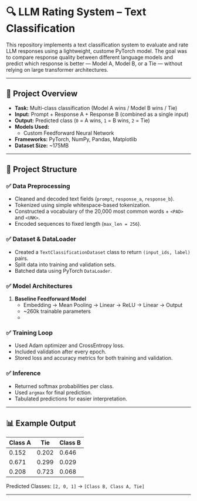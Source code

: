 # 🔍 LLM Rating System – Text Classification

This repository implements a text classification system to evaluate and rate LLM responses using a lightweight, custome PyTorch model. The goal was to compare response quality between different language models and predict which response is better — Model A, Model B, or a Tie — without relying on large transformer architectures.

---

## 📌 Project Overview

- **Task:** Multi-class classification (Model A wins / Model B wins / Tie)  
- **Input:** Prompt + Response A + Response B (combined as a single input)  
- **Output:** Predicted class (`0` = A wins, `1` = B wins, `2` = Tie)  
- **Models Used:**  
  - Custom Feedforward Neural Network  
- **Frameworks:** PyTorch, NumPy, Pandas, Matplotlib 
- **Dataset Size:** ~175MB  

---

## 🧱 Project Structure

### ✅ Data Preprocessing
- Cleaned and decoded text fields (`prompt`, `response_a`, `response_b`).
- Tokenized using simple whitespace-based tokenization.
- Constructed a vocabulary of the 20,000 most common words + `<PAD>` and `<UNK>`.
- Encoded sequences to fixed length (`max_len = 256`).

### ✅ Dataset & DataLoader
- Created a `TextClassificationDataset` class to return `(input_ids, label)` pairs.
- Split data into training and validation sets.
- Batched data using PyTorch `DataLoader`.

### ✅ Model Architectures

1. **Baseline Feedforward Model**
   - Embedding → Mean Pooling → Linear → ReLU → Linear → Output
   - ~260k trainable parameters
   - 
### ✅ Training Loop
- Used Adam optimizer and CrossEntropy loss.
- Included validation after every epoch.
- Stored loss and accuracy metrics for both training and validation.

### ✅ Inference
- Returned softmax probabilities per class.
- Used `argmax` for final prediction.
- Tabulated predictions for easier interpretation.

---

## 📊 Example Output

| Class A | Tie   | Class B |
|---------|-------|---------|
| 0.152   | 0.202 | 0.646   |
| 0.671   | 0.299 | 0.029   |
| 0.208   | 0.723 | 0.068   |

Predicted Classes: `[2, 0, 1]` → `[Class B, Class A, Tie]`

---


